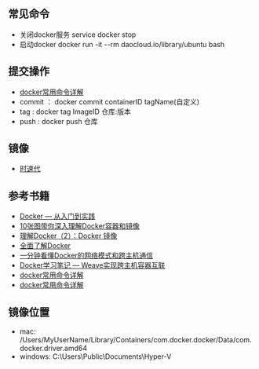 ## 常见命令
* 关闭docker服务 service docker stop
* 启动docker docker run -it --rm daocloud.io/library/ubuntu bash

## 提交操作
* [docker常用命令详解](http://blog.csdn.net/permike/article/details/51879578)
* commit ： docker commit containerID tagName(自定义)
* tag : docker tag ImageID 仓库:版本
* push : docker push 仓库

## 镜像
* [时速代](https://hub.tenxcloud.com/)

## 参考书籍
* [Docker — 从入门到实践](https://www.gitbook.com/book/yeasy/docker_practice/details)
* [10张图带你深入理解Docker容器和镜像](http://dockone.io/article/783)
* [理解Docker（2）：Docker 镜像](http://www.cnblogs.com/sammyliu/p/5877964.html)
* [全面了解Docker](https://github.com/moxingwang/Docker-introduce)
* [一分钟看懂Docker的网络模式和跨主机通信](http://www.cnblogs.com/yy-cxd/p/6553624.html)
* [ Docker学习笔记 — Weave实现跨主机容器互联](http://blog.csdn.net/wangtaoking1/article/details/45244525)
* [docker常用命令详解](http://blog.csdn.net/permike/article/details/51879578)
* [docker常用命令详解](http://blog.csdn.net/permike/article/details/51879578)

## 镜像位置
* mac: /Users/MyUserName/Library/Containers/com.docker.docker/Data/com.docker.driver.amd64
* windows: C:\Users\Public\Documents\Hyper-V
